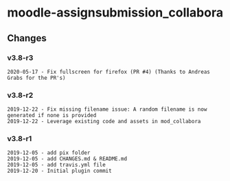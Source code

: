 moodle-assignsubmission_collabora
=================================

Changes
-------

### v3.8-r3
    2020-05-17 - Fix fullscreen for firefox (PR #4) (Thanks to Andreas Grabs for the PR's)


### v3.8-r2
    2019-12-22 - Fix missing filename issue: A random filename is now generated if none is provided
    2019-12-22 - Leverage existing code and assets in mod_collabora

### v3.8-r1
    2019-12-05 - add pix folder
    2019-12-05 - add CHANGES.md & README.md
    2019-12-05 - add travis.yml file
    2019-12-20 - Initial plugin commit
